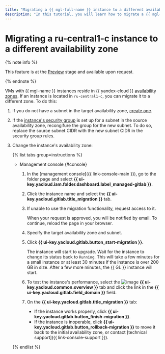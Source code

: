 ```yaml
---
title: "Migrating a {{ mgl-full-name }} instance to a different availability zone"
description: "In this tutorial, you will learn how to migrate a {{ mgl-name }} instance to a different availability zone."
---
```


# Migrating a ru-central1-c instance to a different availability zone

{% note info %}

This feature is at the [Preview](../../../overview/concepts/launch-stages.md) stage and available upon request.

{% endnote %}

VMs with {{ mgl-name }} instances reside in {{ yandex-cloud }} [availability zones](../../../overview/concepts/geo-scope.md). If an instance is located in `ru-central1-c`, you can migrate it to a different zone. To do this:

1. If you do not have a subnet in the target availability zone, [create one](../../../vpc/operations/subnet-create.md).
1. If the [instance's security group](../configure-security-group.md) is set up for a subnet in the source availability zone, recongifure the group for the new subnet. To do so, replace the source subnet CIDR with the new subnet CIDR in the security group rules.
1. Change the instance's availability zone:

   {% list tabs group=instructions %}

   - Management console {#console}

      1. In the [management console]({{ link-console-main }}), go to the folder page and select **{{ ui-key.yacloud.iam.folder.dashboard.label_managed-gitlab }}**.
      1. Click the instance name and select the **{{ ui-key.yacloud.gitlab.title_migration }}** tab.
      1. If unable to use the migration functionality, request access to it.

         When your request is approved, you will be notified by email. To continue, reload the page in your browser.

      1. Specify the target availability zone and subnet.
      1. Click **{{ ui-key.yacloud.gitlab.button_start-migration }}**.

         The instance will start to upgrade. Wait for the instance to change its status back to `Running`. This will take a few minutes for a small instance or at least 30 minutes if the instance is over 200 GB in size. After a few more minutes, the {{ GL }} instance will start.

      1. To test the instance's performance, select the ![image](../../../_assets/console-icons/flag.svg) **{{ ui-key.yacloud.common.overview }}** tab and click the link in the **{{ ui-key.yacloud.gitlab.field_domain }}** field.
      1. On the **{{ ui-key.yacloud.gitlab.title_migration }}** tab:

         * If the instance works properly, click **{{ ui-key.yacloud.gitlab.button_finish-migration }}**.
         * If the instance is inoperable, click **{{ ui-key.yacloud.gitlab.button_rollback-migration }}** to move it back to the initial availability zone, or contact [technical support]({{ link-console-support }}).

   {% endlist %}
